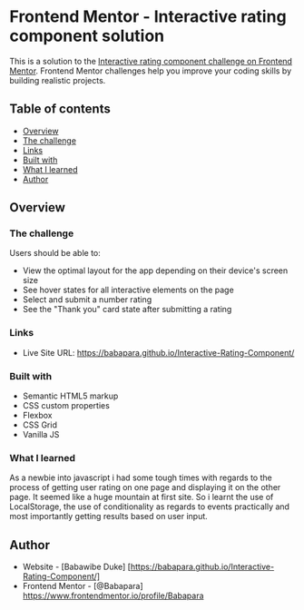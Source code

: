 # Frontend Mentor - Interactive rating component solution

This is a solution to the [Interactive rating component challenge on Frontend Mentor](https://www.frontendmentor.io/challenges/interactive-rating-component-koxpeBUmI). Frontend Mentor challenges help you improve your coding skills by building realistic projects. 

## Table of contents

  - [Overview](#overview)
  - [The challenge](#the-challenge)
  - [Links](#links)
  - [Built with](#built-with)
  - [What I learned](#what-i-learned)
  - [Author](#author)



## Overview

### The challenge

Users should be able to:

- View the optimal layout for the app depending on their device's screen size
- See hover states for all interactive elements on the page
- Select and submit a number rating
- See the "Thank you" card state after submitting a rating


### Links

- Live Site URL: https://babapara.github.io/Interactive-Rating-Component/

### Built with

- Semantic HTML5 markup
- CSS custom properties
- Flexbox
- CSS Grid
- Vanilla JS



### What I learned
As a newbie into javascript i had some tough times with regards to the process of getting user rating on one page and displaying it on the other page. It seemed like a huge mountain at first site.
So i learnt the use of LocalStorage, the use of conditionality as regards to events practically and most importantly getting results based on user input.


## Author

- Website - [Babawibe Duke]      [https://babapara.github.io/Interactive-Rating-Component/]
- Frontend Mentor - [@Babapara]  https://www.frontendmentor.io/profile/Babapara
